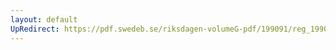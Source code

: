 ```yaml
---
layout: default
UpRedirect: https://pdf.swedeb.se/riksdagen-volumeG-pdf/199091/reg_199091/reg_199091_0598.pdf
---
```

